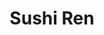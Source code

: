 ---
layout: place
title: "Sushi Ren"
permalink: /california/san-diego/sushi-ren.html
stateAbbr: CA
stateName: California
cityName: San Diego
place_id: ChIJR-Q-DFT324ARpmUTHl4rIxg
photos:
  - name: >-
      places/ChIJR-Q-DFT324ARpmUTHl4rIxg/photos/AeeoHcI55JkiZNJ2jgTsTJTZMxlYrvQOQPHla2tiqEGcexdBoAwxpwyt5qmTiltHSygV-orATqvJNrTbc7FSZJ4G4TWjWgrWTdEc-zuIg_ARSN1rR94wADHCx5S1CweC0shlZrJ0NbIStyaQw3RMDudvMpHukK3ALKSXMsPWB35WaOnU_uDjPxsq8ppg-c6kpbeo80ui8DzFNNeFma4tCjo8j1Hv77obyBhrHFDMUMFe8mrHSj3M3C0hxo8NFNyzkqUEGMLoDL3SzqdU5pHClkno3d5eYaxLz2K9jI_zMHnKwnuzMlL1ng2ShGcYQIuOu8dh2hGql-AZPbpEKUYR69GN0TsnOSqVdWZ_e9-7c4bc-Py4Tq4cziTy2d39hSMuKZXE2XTgjjIRqsjaGnZv5wNL4u80BdWTx4MsFOOja1iiAPZO5g
    widthPx: 4000
    heightPx: 3000
    authorAttributions:
      - displayName: Zachary Sessions
        uri: https://maps.google.com/maps/contrib/106428929032728433719
        photoUri: >-
          https://lh3.googleusercontent.com/a-/ALV-UjWngBblKIgAjPH_FCo77HAIjgjNefGmiFQ6H3_jC58TPA9raR6o4g=s100-p-k-no-mo
    flagContentUri: >-
      https://www.google.com/local/imagery/report/?cb_client=maps_api_places.places_api&image_key=!1e10!2sCIHM0ogKEICAgIDux-rxLA&hl=en-US
    googleMapsUri: >-
      https://www.google.com/maps/place//data=!3m4!1e2!3m2!1sCIHM0ogKEICAgIDux-rxLA!2e10!4m2!3m1!1s0x80dbf7540c3ee447:0x18232b5e1e1365a6
  - name: >-
      places/ChIJR-Q-DFT324ARpmUTHl4rIxg/photos/AeeoHcK16U98fvE9nT2MP3n8hM5_UvMxJ7z9L8jJCSZ-5hpnZfbroEdfIisUnjrYMQONUdm9a5ObT2BMPrkL3m6mGriFIAoJ5BlMGilPMLMFCHcp3g5ZDP9d0rYwWNtfxTK6twsALlbQ2Q612XmvQPat4SYx8JQivJifolzLYb_IeTUV8NMbRXPzUeyMcFSfrJAsuCHgbBwFYpwCqAvZU4pFahJ5ukpCYXHh9Srp0Tdpy14rDbY7DO5s5CDBIenyPPwWfye7oqfONWQKZQL0zrWbgpCB2_nwnvggwQBRCoYcbnyqmNsWx0zZBO2F6uySc_i9cCxDinYSK_OSZrRJ1ofkWCjtq3CaXytspvjv2i8UU_4HDSGjjt9l0mfMcSyNy5a3nqfmOpJkh_GXphepJ3b5o5PIttOgk7KOKROKNaFUCnt66B-_
    widthPx: 4000
    heightPx: 3000
    authorAttributions:
      - displayName: Joseph Downing
        uri: https://maps.google.com/maps/contrib/101474865788215050526
        photoUri: >-
          https://lh3.googleusercontent.com/a-/ALV-UjXoyOf0NTQ1TTdZhzqxOIgQipZnwRJ0fdxWi_61McvjVf0LzTvBUw=s100-p-k-no-mo
    flagContentUri: >-
      https://www.google.com/local/imagery/report/?cb_client=maps_api_places.places_api&image_key=!1e10!2sCIHM0ogKEICAgIC7vpDcvgE&hl=en-US
    googleMapsUri: >-
      https://www.google.com/maps/place//data=!3m4!1e2!3m2!1sCIHM0ogKEICAgIC7vpDcvgE!2e10!4m2!3m1!1s0x80dbf7540c3ee447:0x18232b5e1e1365a6
  - name: >-
      places/ChIJR-Q-DFT324ARpmUTHl4rIxg/photos/AeeoHcJCtpEJKyqIxkWpJqYY65iYEbkOg8X25Br8xHrYUqePkRO7JK2rs7kOn0cG_60pE86QDBNp9yBzNhyWXtbb_rTD2_Xyz_1NkT1X9UaJ1hQGXp5-mIVV8-UFAvWPTWlFu2fHDe0lENy_klRkDKnl0yu3h3e5pI149PpQAdVx7hAMi_J275lMT9cVTCFl5lXHj9XF-MQAaCqECg9PjzUigHad1k7e8Db2dtUy7rZ6vT8B0XgVBQuhOKSqrBA-5WHVcXdXib5qNIcRDl5XnP-tSFRvPz8UrNnUs_7TIAaYSuqdzz21NDNF8tL7Ca02wbJtaB34X5x-IgvBBv2ydL_k8yYlFzMJZ20BvWQPCIh_K9lhRRiz3lyXp3-tI3qNCqwP_KVgpiMGcJRrQxP-1h_EXau7yyuUkaL3zZlhbFUeWW4
    widthPx: 4000
    heightPx: 3000
    authorAttributions:
      - displayName: Joseph Downing
        uri: https://maps.google.com/maps/contrib/101474865788215050526
        photoUri: >-
          https://lh3.googleusercontent.com/a-/ALV-UjXoyOf0NTQ1TTdZhzqxOIgQipZnwRJ0fdxWi_61McvjVf0LzTvBUw=s100-p-k-no-mo
    flagContentUri: >-
      https://www.google.com/local/imagery/report/?cb_client=maps_api_places.places_api&image_key=!1e10!2sCIHM0ogKEICAgMDAsZTlLw&hl=en-US
    googleMapsUri: >-
      https://www.google.com/maps/place//data=!3m4!1e2!3m2!1sCIHM0ogKEICAgMDAsZTlLw!2e10!4m2!3m1!1s0x80dbf7540c3ee447:0x18232b5e1e1365a6
  - name: >-
      places/ChIJR-Q-DFT324ARpmUTHl4rIxg/photos/AeeoHcL888lGWnj28Ww93mJeRzBIhYY2JJ5S_ImhVpqiAOdE3zyccLdGVYfmbYXevPH2ESbPUYv9Tj4-WDor9r-RpZFMDgBgmpwx_3kDFF0gu7Cc0fI3PhQUuiuJoeOYsq-bknzL72V3caoDKlfJgJ9MlOGRP1N7e3AbsV7IWAUOWJvNRj71mV-hBzRA2SCMSxUFAMClM_fTF5_JaRQvTY07vxoRuvZVdmSqOz8g4Q0KxZ3Wrfa5LVqczbQyvuUDhnB9Pl8nVn8iRN1O-sJnS-7uKNH3POvdotrx__t5x7Xtx23lePirplWGC-qCD_UNsBxcQztJVv8V766mgs7LKEoHKEcEZtQ8J5wEbvEnb6FkWHd8CN4wN4SVPiR2_deWoEhZTum_cJaes5QepiLAJZdFK9PaUyTzwX3IXCFras-_TBnHgFQr
    widthPx: 4000
    heightPx: 3000
    authorAttributions:
      - displayName: Ernesto Spanky Castañeda III
        uri: https://maps.google.com/maps/contrib/113341432262554413500
        photoUri: >-
          https://lh3.googleusercontent.com/a-/ALV-UjWWxqBjZgYWV3E7MWE9e61hizunqZPZ9CFARqgPbMUhgqUIRIqmpg=s100-p-k-no-mo
    flagContentUri: >-
      https://www.google.com/local/imagery/report/?cb_client=maps_api_places.places_api&image_key=!1e10!2sCIHM0ogKEICAgIDTq8PQ_AE&hl=en-US
    googleMapsUri: >-
      https://www.google.com/maps/place//data=!3m4!1e2!3m2!1sCIHM0ogKEICAgIDTq8PQ_AE!2e10!4m2!3m1!1s0x80dbf7540c3ee447:0x18232b5e1e1365a6
  - name: >-
      places/ChIJR-Q-DFT324ARpmUTHl4rIxg/photos/AeeoHcLQQARpgmhmsDdCMOK2XbnJyR54rm5WeLWyDvSbdBQEjXVpyDZnwQqjvpRrIumgmTHd8DLFpylKkdHDjL2pBWfBsVD2nWowQK0iA60q-NTLEGFtXB25MNksOfMhiVeUJCoHUjmXYRsyxMeAWW8hbVdgRrudHXh93FxiSyinV975kW3LEMCPJ_V_fWcyxTveSp_k_JB4Gc5H9aBzz454klFbsdSKspgc0VT_Cel-rW7P7dhq2wYzZBw8Rs0qq8ASKGplDV3oR935deROli0RzoYQ8eWLCToxKUjk1HwPJkoxSlTcr4OQ2_vyNlFeudyxdluZZxzQfhduD2gnbL3tmON8jih38azPxWp55DY5D_rWcdMvWCxXJ4IvowEvGDSyl2DWyrZw3zAx5K9D2mRhK6l0WKVK-xnGR4TBOGLbzkn1ULx5cDaRCNvyOcVozsDe
    widthPx: 4000
    heightPx: 3000
    authorAttributions:
      - displayName: Joseph Downing
        uri: https://maps.google.com/maps/contrib/101474865788215050526
        photoUri: >-
          https://lh3.googleusercontent.com/a-/ALV-UjXoyOf0NTQ1TTdZhzqxOIgQipZnwRJ0fdxWi_61McvjVf0LzTvBUw=s100-p-k-no-mo
    flagContentUri: >-
      https://www.google.com/local/imagery/report/?cb_client=maps_api_places.places_api&image_key=!1e10!2sCIABIhADycO2OACwtWelh0kADSua&hl=en-US
    googleMapsUri: >-
      https://www.google.com/maps/place//data=!3m4!1e2!3m2!1sCIABIhADycO2OACwtWelh0kADSua!2e10!4m2!3m1!1s0x80dbf7540c3ee447:0x18232b5e1e1365a6
  - name: >-
      places/ChIJR-Q-DFT324ARpmUTHl4rIxg/photos/AeeoHcKTrrfNhJiUMJsy7jrLROm4IcRrj-XVd2jgimukvrXuZ8SnYovszIWbCqTjRyYQ0Dveu5kGhAo22eXNIgBRYytFeOtkG1Vth0AZszvL80FjHNOSq2w24QP78jMzQtVzgEsnr639Z5u5OI9gB3JE2r-FWheuGWS56S04W2K0bzMUM2hGWh5l4Kdz1dI31AlBX0T9w8CnwMx9i6qqhtVY0CVrQ59Bu3m6bfLTs2S-hjdyzLGVE8hjUdtJz3B2Uqf35tXJwgAXh2fW3ot5ot-gzokXmVgePx-fIGabMu-9IZCJz5VLgXxrN5ge2OOuMmSD5lbhUUnhaD3xyD_PSzjQuTq1dB1G1p9p6Modwhd1W5px4mQxqm3GElFRtnrltiAc9Lc_qkqGZgo3u6Pzp1-mQt1cAAgOrHxr5arV1WBaLAY
    widthPx: 4000
    heightPx: 3000
    authorAttributions:
      - displayName: Joseph Downing
        uri: https://maps.google.com/maps/contrib/101474865788215050526
        photoUri: >-
          https://lh3.googleusercontent.com/a-/ALV-UjXoyOf0NTQ1TTdZhzqxOIgQipZnwRJ0fdxWi_61McvjVf0LzTvBUw=s100-p-k-no-mo
    flagContentUri: >-
      https://www.google.com/local/imagery/report/?cb_client=maps_api_places.places_api&image_key=!1e10!2sCIHM0ogKEICAgIC7vpCaCg&hl=en-US
    googleMapsUri: >-
      https://www.google.com/maps/place//data=!3m4!1e2!3m2!1sCIHM0ogKEICAgIC7vpCaCg!2e10!4m2!3m1!1s0x80dbf7540c3ee447:0x18232b5e1e1365a6
  - name: >-
      places/ChIJR-Q-DFT324ARpmUTHl4rIxg/photos/AeeoHcK6jUPcXdZbzITwmS1L-0I5K7BAa66Pl3HN51vwU2gxJ5_SFftaxO84qBp2Jq1RTto4YFVQ3Nso2z8pQf4X32o5qc2Wt0rmRxUjfF_ipsUSPyke908vhFoU9KQiRXATFOFfhqKzFVkJeH1EW-7Zjk2PggAabV17ViIpE1_eeMYfyEzMbvKm33-diveo1S4GnaSM3Usp2f9tduChojgX75h4AbiFXbW9YEos6DBHNtaHglHyn9A6plLp91yH1iazMWTSctKodl77-B5HpgmyAHIEZcvIp4RZtcZ5fSGPAgPQU2UXhyE8IteAMN_7MJBd_3ZVb9VbrVALvCLuV_8ng7nCIEgsNswYLjfrtKMYGLJ8OA1ifHuHXa1bUlj3yBH22lNqA9vHK1Gy5dJixNLVh1dlprdnTZtri5FgisqBMXA
    widthPx: 4000
    heightPx: 3000
    authorAttributions:
      - displayName: Joseph Downing
        uri: https://maps.google.com/maps/contrib/101474865788215050526
        photoUri: >-
          https://lh3.googleusercontent.com/a-/ALV-UjXoyOf0NTQ1TTdZhzqxOIgQipZnwRJ0fdxWi_61McvjVf0LzTvBUw=s100-p-k-no-mo
    flagContentUri: >-
      https://www.google.com/local/imagery/report/?cb_client=maps_api_places.places_api&image_key=!1e10!2sCIHM0ogKEICAgIC7vpD2Nw&hl=en-US
    googleMapsUri: >-
      https://www.google.com/maps/place//data=!3m4!1e2!3m2!1sCIHM0ogKEICAgIC7vpD2Nw!2e10!4m2!3m1!1s0x80dbf7540c3ee447:0x18232b5e1e1365a6
  - name: >-
      places/ChIJR-Q-DFT324ARpmUTHl4rIxg/photos/AeeoHcK9ljKQaCorg4zuf7RTzPtY3wf6LYO5McjUhabBbeeJnx5daMrvTdu_T2f3Ihp3xjkPTP-nuujpwkYdoREoRYz5I8WaXkX_hjpC9m-DXDMAJrjza8U_cvLxfZR6SFg49elpynayjsflnGMj9XaAHH14S1uws9H-KfgQlbXxqtxyg-19Bqnl637awg2GqspdSiFJAnksEbvEy6GyP5Hixk-vIzeSYWcqVTuVjq3Gxc3x5R8qJRD1ky_lr48jor7igCeclQRpu4F77or2AEzevx3zRZrE4d_-Caq9FKhCTbwsK5G6xMO-1gzbKCRRjIMjlCd_HJfClS4_vz6lUjA9XdJ5YkMHlYnLxdxI9Bd0uOJdJylJiMA0ueEtBs-fabdjtiiomQLuAC2V3YGzkhMN_zrQSsn7KWGhke9q8oNQYOrVeoo
    widthPx: 3024
    heightPx: 4032
    authorAttributions:
      - displayName: Jorge Avila
        uri: https://maps.google.com/maps/contrib/114981691837803123097
        photoUri: >-
          https://lh3.googleusercontent.com/a-/ALV-UjXDlRUGEdtY34PPH_tdwIGfmMzFtgC_rVnmreWs6zlos6CUpD2GNg=s100-p-k-no-mo
    flagContentUri: >-
      https://www.google.com/local/imagery/report/?cb_client=maps_api_places.places_api&image_key=!1e10!2sCIHM0ogKEICAgIDRodTf_QE&hl=en-US
    googleMapsUri: >-
      https://www.google.com/maps/place//data=!3m4!1e2!3m2!1sCIHM0ogKEICAgIDRodTf_QE!2e10!4m2!3m1!1s0x80dbf7540c3ee447:0x18232b5e1e1365a6
  - name: >-
      places/ChIJR-Q-DFT324ARpmUTHl4rIxg/photos/AeeoHcJIQZpBnW460Gq00W75OwwxHg20OMiK-LOejsE4XKyA97gvWPCPRo4aGzW640jqckZ1Zxfg7I-yVowxNfsLk7_dO9jGM5LhDo-rxklRY6SRLrcszDTGyqAVFkp3b8QCg-jsLFQ4Mwf0j4rP_Yd4JVFSU1TI5-DfB1PBtAxa7qWR-2yvAaycEDEki41k44sCHqlOTBDzmgYXdU_i9f29evzHWQ7Aj7lJ3kxIiTXoNGTg8orIDYDKgKZxx8tvw03RfbrmVxbbOTZdVbeIrDJZsBSkfEcSDHMdjRxiSePtQVBv0KBNDjMcwNHXkCvbqWHf74imzwsoMhkBHSKcLXhwprGvRnPM-eE9HO19vbZy3D8Do2SjOUNLuf9VLebnuxH4VL8Tcyhi4lEH3WdqBa0Mw8-hcjMeM3SwPiW0GDrHx7YV1GYD
    widthPx: 2700
    heightPx: 4800
    authorAttributions:
      - displayName: p k
        uri: https://maps.google.com/maps/contrib/106827836188508814866
        photoUri: >-
          https://lh3.googleusercontent.com/a/ACg8ocIklDZByFjXehCQ19TXT7uuhTez2aIV8M2nq2zkyRRxyoa02Q=s100-p-k-no-mo
    flagContentUri: >-
      https://www.google.com/local/imagery/report/?cb_client=maps_api_places.places_api&image_key=!1e10!2sCIHM0ogKEICAgID98MPu1AE&hl=en-US
    googleMapsUri: >-
      https://www.google.com/maps/place//data=!3m4!1e2!3m2!1sCIHM0ogKEICAgID98MPu1AE!2e10!4m2!3m1!1s0x80dbf7540c3ee447:0x18232b5e1e1365a6
  - name: >-
      places/ChIJR-Q-DFT324ARpmUTHl4rIxg/photos/AeeoHcLr-FFj66Q0xFmVjOyVbAHMvVDBh72AcQVVTEzrenq3Sc-DCGi2Fst8Ap3cwqsCWdvOu6NVqRdfMRRlJN8WZSvxDDYsSLd9Pq9iwoMO-ARGGomiB5hQm0sQKOIPTKCxzgEq2bXasXm7MMNOz8wpFenTrSr9OtNTqH8tR7sg8QDkqaUSp45jzBSEpMyB_UkwQLXBtvFEHQfHd5aFnCzGonFfHUaiuVraVN02HHHuCciRejTNAv45rgzkmrFAmBqAIyEuRy5oiT60nGgR5rliZKfJV92Csm4mxc6gMqisZccteaIKu39VVqQu1XHv_ijbf4L1XBA8W-A4V9m84Z_dAhZ-nWFzVhQtWDhvuBo-DcUK1ZDpjXZLQbe9FoS1H-ZUtyHWj6jxZAfv3c6QSt_WCN_W2L7audgxc9tijQIakCMz9mXe
    widthPx: 3000
    heightPx: 4000
    authorAttributions:
      - displayName: Ernesto Spanky Castañeda III
        uri: https://maps.google.com/maps/contrib/113341432262554413500
        photoUri: >-
          https://lh3.googleusercontent.com/a-/ALV-UjWWxqBjZgYWV3E7MWE9e61hizunqZPZ9CFARqgPbMUhgqUIRIqmpg=s100-p-k-no-mo
    flagContentUri: >-
      https://www.google.com/local/imagery/report/?cb_client=maps_api_places.places_api&image_key=!1e10!2sCIHM0ogKEICAgIDTq4ONuAE&hl=en-US
    googleMapsUri: >-
      https://www.google.com/maps/place//data=!3m4!1e2!3m2!1sCIHM0ogKEICAgIDTq4ONuAE!2e10!4m2!3m1!1s0x80dbf7540c3ee447:0x18232b5e1e1365a6
address: 16480 Paseo Del Sur, San Diego, CA 92127, USA
street: 16480 Paseo Del Sur
city: San Diego
state: CA
zip: '92127'
country: USA
neighborhood: Black Mountain Ranch
latitude: '33.020778'
longitude: '-117.124223'
accessibility_options:
  wheelchairAccessibleParking: true
  wheelchairAccessibleEntrance: true
  wheelchairAccessibleRestroom: true
  wheelchairAccessibleSeating: true
business_status: OPERATIONAL
name: Sushi Ren
google_maps_links:
  directionsUri: >-
    https://www.google.com/maps/dir//''/data=!4m7!4m6!1m1!4e2!1m2!1m1!1s0x80dbf7540c3ee447:0x18232b5e1e1365a6!3e0
  placeUri: https://maps.google.com/?cid=1739281564326651302
  writeAReviewUri: >-
    https://www.google.com/maps/place//data=!4m3!3m2!1s0x80dbf7540c3ee447:0x18232b5e1e1365a6!12e1
  reviewsUri: >-
    https://www.google.com/maps/place//data=!4m4!3m3!1s0x80dbf7540c3ee447:0x18232b5e1e1365a6!9m1!1b1
  photosUri: >-
    https://www.google.com/maps/place//data=!4m3!3m2!1s0x80dbf7540c3ee447:0x18232b5e1e1365a6!10e5
primary_type: Sushi Restaurant
opening_hours:
  regular: null
  current: null
secondary_opening_hours:
  regular:
    weekdayDescriptions: null
    type: null
  current:
    weekdayDescriptions: null
    type: null
phone: (858) 312-6708
price_level: null
price_range: $10 &ndash; $20
rating: '4.1'
rating_count: 72
website: https://fooddiscoveryapp.com/san-diego/sushi-ren
description: null
reviews:
  - name: >-
      places/ChIJR-Q-DFT324ARpmUTHl4rIxg/reviews/ChZDSUhNMG9nS0VJQ0FnSUNIeC1UbEh3EAE
    relativePublishTimeDescription: 7 months ago
    rating: 4
    text:
      text: >-
        I’ve been a loyal customer for quite some time, even before the change
        in management. Sushi Ren has an extensive menu of classic and unique
        rolls that make each visit a fun adventure. Their food is always good. I
        especially love their generously cut salmon nigiri. The slices are
        massive. Only complaint is service. Their one team member has worked
        there for ages and continues to provide suboptimal service. His
        indifference and dawdling frustrates us at each visit. Otherwise, it’s a
        great neighborhood sushi spot.
      languageCode: en
    originalText:
      text: >-
        I’ve been a loyal customer for quite some time, even before the change
        in management. Sushi Ren has an extensive menu of classic and unique
        rolls that make each visit a fun adventure. Their food is always good. I
        especially love their generously cut salmon nigiri. The slices are
        massive. Only complaint is service. Their one team member has worked
        there for ages and continues to provide suboptimal service. His
        indifference and dawdling frustrates us at each visit. Otherwise, it’s a
        great neighborhood sushi spot.
      languageCode: en
    authorAttribution:
      displayName: R C
      uri: https://www.google.com/maps/contrib/109657320820790381109/reviews
      photoUri: >-
        https://lh3.googleusercontent.com/a/ACg8ocL1kuSTrreCNJYIVj6rugmELTq3AHmifrTcYic6outqkgZJxA=s128-c0x00000000-cc-rp-mo
    publishTime: '2024-09-09T15:14:10.742755Z'
    flagContentUri: >-
      https://www.google.com/local/review/rap/report?postId=ChZDSUhNMG9nS0VJQ0FnSUNIeC1UbEh3EAE&d=17924085&t=1
    googleMapsUri: >-
      https://www.google.com/maps/reviews/data=!4m6!14m5!1m4!2m3!1sChZDSUhNMG9nS0VJQ0FnSUNIeC1UbEh3EAE!2m1!1s0x80dbf7540c3ee447:0x18232b5e1e1365a6
  - name: >-
      places/ChIJR-Q-DFT324ARpmUTHl4rIxg/reviews/ChZDSUhNMG9nS0VJQ0FnSUNIaktTNWZREAE
    relativePublishTimeDescription: 2 months ago
    rating: 5
    text:
      text: >-
        The food is really good. Everyone is very nice. The sashimi salmon is
        definitely one of my favorites.
      languageCode: en
    originalText:
      text: >-
        The food is really good. Everyone is very nice. The sashimi salmon is
        definitely one of my favorites.
      languageCode: en
    authorAttribution:
      displayName: Joseph Downing
      uri: https://www.google.com/maps/contrib/101474865788215050526/reviews
      photoUri: >-
        https://lh3.googleusercontent.com/a-/ALV-UjXoyOf0NTQ1TTdZhzqxOIgQipZnwRJ0fdxWi_61McvjVf0LzTvBUw=s128-c0x00000000-cc-rp-mo-ba7
    publishTime: '2025-02-09T21:20:41.890227Z'
    flagContentUri: >-
      https://www.google.com/local/review/rap/report?postId=ChZDSUhNMG9nS0VJQ0FnSUNIaktTNWZREAE&d=17924085&t=1
    googleMapsUri: >-
      https://www.google.com/maps/reviews/data=!4m6!14m5!1m4!2m3!1sChZDSUhNMG9nS0VJQ0FnSUNIaktTNWZREAE!2m1!1s0x80dbf7540c3ee447:0x18232b5e1e1365a6
  - name: >-
      places/ChIJR-Q-DFT324ARpmUTHl4rIxg/reviews/ChZDSUhNMG9nS0VJQ0FnSUQ5OElQV1J3EAE
    relativePublishTimeDescription: a year ago
    rating: 4
    text:
      text: >-
        This sushi spot is a great option for a speedy lunch or casual dinner.
        Their hour's are great: even opeb in-between L & D!  They won't blow
        your mind w/ culinary innovation, but you get fresh, decent sushi in a
        clean & friendly atmosphere.


        The miso soup was a satisfying starter, hitting the spot with its savory
        warmth. The tempura was a bit standard but the gyoza pulled up their
        rating, but all still enjoyable. The sushi rolls were fresh BUT a little
        underl-constructed, nice choices.


        The the service & convenience are the best. The wait staff were
        incredibly friendly and attentive, making sure everything came out
        quickly. Plus, with a good selection of draft and bottled beers, it's
        was a relaxing and hassle-free experience.


        Overall, this restaurant won't be your next special occasion
        destination, but it's a reliable choice for a quick and tasty sushi fix.
        I'll definitely be back when I'm in the mood for a no-fuss, fresh meal.
      languageCode: en
    originalText:
      text: >-
        This sushi spot is a great option for a speedy lunch or casual dinner.
        Their hour's are great: even opeb in-between L & D!  They won't blow
        your mind w/ culinary innovation, but you get fresh, decent sushi in a
        clean & friendly atmosphere.


        The miso soup was a satisfying starter, hitting the spot with its savory
        warmth. The tempura was a bit standard but the gyoza pulled up their
        rating, but all still enjoyable. The sushi rolls were fresh BUT a little
        underl-constructed, nice choices.


        The the service & convenience are the best. The wait staff were
        incredibly friendly and attentive, making sure everything came out
        quickly. Plus, with a good selection of draft and bottled beers, it's
        was a relaxing and hassle-free experience.


        Overall, this restaurant won't be your next special occasion
        destination, but it's a reliable choice for a quick and tasty sushi fix.
        I'll definitely be back when I'm in the mood for a no-fuss, fresh meal.
      languageCode: en
    authorAttribution:
      displayName: p k
      uri: https://www.google.com/maps/contrib/106827836188508814866/reviews
      photoUri: >-
        https://lh3.googleusercontent.com/a/ACg8ocIklDZByFjXehCQ19TXT7uuhTez2aIV8M2nq2zkyRRxyoa02Q=s128-c0x00000000-cc-rp-mo-ba5
    publishTime: '2024-03-12T15:30:59.146880Z'
    flagContentUri: >-
      https://www.google.com/local/review/rap/report?postId=ChZDSUhNMG9nS0VJQ0FnSUQ5OElQV1J3EAE&d=17924085&t=1
    googleMapsUri: >-
      https://www.google.com/maps/reviews/data=!4m6!14m5!1m4!2m3!1sChZDSUhNMG9nS0VJQ0FnSUQ5OElQV1J3EAE!2m1!1s0x80dbf7540c3ee447:0x18232b5e1e1365a6
  - name: >-
      places/ChIJR-Q-DFT324ARpmUTHl4rIxg/reviews/ChdDSUhNMG9nS0VJQ0FnSUQ3NmNYRTN3RRAB
    relativePublishTimeDescription: 7 months ago
    rating: 5
    text:
      text: >-
        Saw this location as we were driving to the high school for a football
        game. Stoped by to get some food and man-o-man is this food amazing!!!
        The staff were super friendly very welcoming. Great service you didn’t
        feel rushed to order, eat, or leave! The tables I loved obsessed with
        the seating fixtures 😅.


        We ordered the ramen of course (son’s fav), Korean bulgogi, and chicken
        teriyaki bowls. Amazing!!! Portions were incredible meat was cooked
        perfectly.
      languageCode: en
    originalText:
      text: >-
        Saw this location as we were driving to the high school for a football
        game. Stoped by to get some food and man-o-man is this food amazing!!!
        The staff were super friendly very welcoming. Great service you didn’t
        feel rushed to order, eat, or leave! The tables I loved obsessed with
        the seating fixtures 😅.


        We ordered the ramen of course (son’s fav), Korean bulgogi, and chicken
        teriyaki bowls. Amazing!!! Portions were incredible meat was cooked
        perfectly.
      languageCode: en
    authorAttribution:
      displayName: Angelica Franklin
      uri: https://www.google.com/maps/contrib/111377112562840759100/reviews
      photoUri: >-
        https://lh3.googleusercontent.com/a/ACg8ocJ6AlgLNNvk09Cl4JYFmSZ2t4oGKBRFZe2VtaXnV1w40I1nww=s128-c0x00000000-cc-rp-mo-ba3
    publishTime: '2024-08-25T21:03:13.719189Z'
    flagContentUri: >-
      https://www.google.com/local/review/rap/report?postId=ChdDSUhNMG9nS0VJQ0FnSUQ3NmNYRTN3RRAB&d=17924085&t=1
    googleMapsUri: >-
      https://www.google.com/maps/reviews/data=!4m6!14m5!1m4!2m3!1sChdDSUhNMG9nS0VJQ0FnSUQ3NmNYRTN3RRAB!2m1!1s0x80dbf7540c3ee447:0x18232b5e1e1365a6
  - name: >-
      places/ChIJR-Q-DFT324ARpmUTHl4rIxg/reviews/ChdDSUhNMG9nS0VJQ0FnSURaaHYtc2l3RRAB
    relativePublishTimeDescription: a year ago
    rating: 5
    text:
      text: >-
        Great food, good prices, food comes quick, and good service. Really
        nothing to complain about here. The bento boxes are always fantastic, or
        you could get any of their ramens. Parking might be a bit tricky during
        lunchtime.
      languageCode: en
    originalText:
      text: >-
        Great food, good prices, food comes quick, and good service. Really
        nothing to complain about here. The bento boxes are always fantastic, or
        you could get any of their ramens. Parking might be a bit tricky during
        lunchtime.
      languageCode: en
    authorAttribution:
      displayName: Eric Yang
      uri: https://www.google.com/maps/contrib/114600591537420619440/reviews
      photoUri: >-
        https://lh3.googleusercontent.com/a-/ALV-UjWgntaEBhxhB56darh-y67xP9yRsmnm6NyP2bdRbjA1EMRIt5zV=s128-c0x00000000-cc-rp-mo-ba6
    publishTime: '2023-09-29T17:46:35.505452Z'
    flagContentUri: >-
      https://www.google.com/local/review/rap/report?postId=ChdDSUhNMG9nS0VJQ0FnSURaaHYtc2l3RRAB&d=17924085&t=1
    googleMapsUri: >-
      https://www.google.com/maps/reviews/data=!4m6!14m5!1m4!2m3!1sChdDSUhNMG9nS0VJQ0FnSURaaHYtc2l3RRAB!2m1!1s0x80dbf7540c3ee447:0x18232b5e1e1365a6
parking_options:
  freeParkingLot: true
  freeStreetParking: true
payment_options:
  acceptsCreditCards: true
  acceptsDebitCards: true
  acceptsCashOnly: false
allow_dogs: null
curbside_pickup: true
delivery: true
dine_in: true
good_for_children: null
good_for_groups: null
good_for_sports: null
live_music: false
menu_for_children: null
outdoor_seating: null
reservable: true
restroom: true
serves_beer: true
serves_breakfast: null
serves_brunch: false
serves_cocktails: null
serves_coffee: null
serves_dinner: true
serves_dessert: true
serves_lunch: true
serves_vegetarian_food: null
serves_wine: true
takeout: true

---